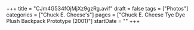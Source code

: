+++
title = "CJm4G534fOjMjXz9gzRg.avif"
draft = false
tags = ["Photos"]
categories = ["Chuck E. Cheese's"]
pages = ["Chuck E. Cheese Tye Dye Plush Backpack Prototype (2001)"]
startDate = ""
+++
